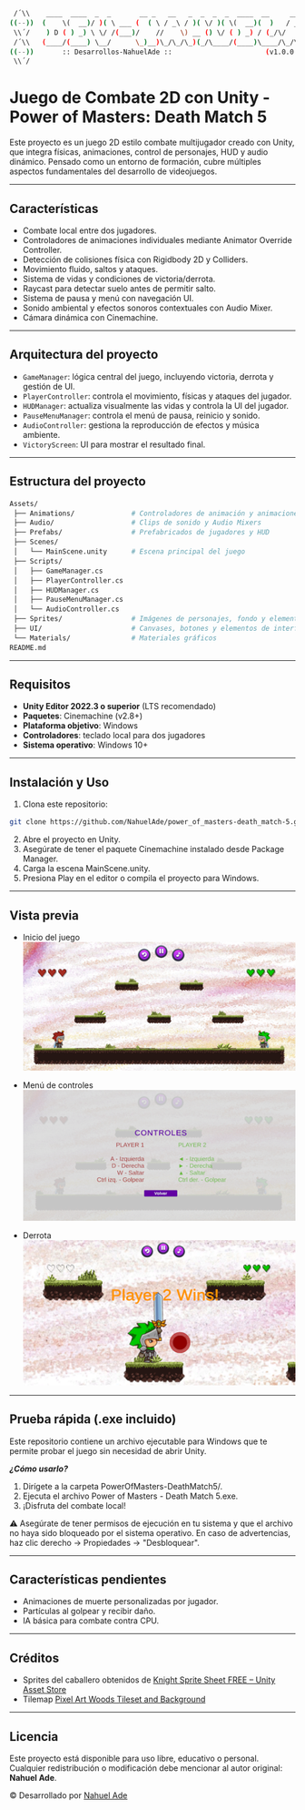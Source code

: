 ```bash
 /´\\	 ____  ____  _  _       __ _   __   _  _  _  _  ____  __     __   ____  ____ 
((--))	(    \(  __)/ )( \ ___ (  ( \ / _\ / )( \/ )( \(  __)(  )   / _\ (    \(  __)
 \\´/	 ) D ( ) _) \ \/ /(___)/    //    \) __ () \/ ( ) _) / (_/\/    \ ) D ( ) _) 
 /´\\	(____/(____) \__/      \_)__)\_/\_/\_)(_/\____/(____)\____/\_/\_/(____/(____)
((--))       :: Desarrollos-NahuelAde ::                       (v1.0.0 RELEASE)
 \\´/
```

# Juego de Combate 2D con Unity - Power of Masters: Death Match 5

Este proyecto es un juego 2D estilo combate multijugador creado con Unity, que integra físicas, animaciones, control de personajes, HUD y audio dinámico. Pensado como un entorno de formación, cubre múltiples aspectos fundamentales del desarrollo de videojuegos.

---

## Características

- Combate local entre dos jugadores.
- Controladores de animaciones individuales mediante Animator Override Controller.
- Detección de colisiones física con Rigidbody 2D y Colliders.
- Movimiento fluido, saltos y ataques.
- Sistema de vidas y condiciones de victoria/derrota.
- Raycast para detectar suelo antes de permitir salto.
- Sistema de pausa y menú con navegación UI.
- Sonido ambiental y efectos sonoros contextuales con Audio Mixer.
- Cámara dinámica con Cinemachine.

---

## Arquitectura del proyecto

- `GameManager`: lógica central del juego, incluyendo victoria, derrota y gestión de UI.
- `PlayerController`: controla el movimiento, físicas y ataques del jugador.
- `HUDManager`: actualiza visualmente las vidas y controla la UI del jugador.
- `PauseMenuManager`: controla el menú de pausa, reinicio y sonido.
- `AudioController`: gestiona la reproducción de efectos y música ambiente.
- `VictoryScreen`: UI para mostrar el resultado final.

---

## Estructura del proyecto

```bash
Assets/
 ├── Animations/              # Controladores de animación y animaciones de personajes
 ├── Audio/                   # Clips de sonido y Audio Mixers
 ├── Prefabs/                 # Prefabricados de jugadores y HUD
 ├── Scenes/
 │   └── MainScene.unity      # Escena principal del juego
 ├── Scripts/
 │   ├── GameManager.cs
 │   ├── PlayerController.cs
 │   ├── HUDManager.cs
 │   ├── PauseMenuManager.cs
 │   └── AudioController.cs
 ├── Sprites/                 # Imágenes de personajes, fondo y elementos visuales
 ├── UI/                      # Canvases, botones y elementos de interfaz
 └── Materials/               # Materiales gráficos
README.md
```

---

## Requisitos

- **Unity Editor 2022.3 o superior** (LTS recomendado)
- **Paquetes**: Cinemachine (v2.8+)
- **Plataforma objetivo**: Windows
- **Controladores**: teclado local para dos jugadores
- **Sistema operativo**: Windows 10+

---

## Instalación y Uso

1. Clona este repositorio:
```bash
git clone https://github.com/NahuelAde/power_of_masters-death_match-5.git
```
2. Abre el proyecto en Unity.
3. Asegúrate de tener el paquete Cinemachine instalado desde Package Manager.
4. Carga la escena MainScene.unity.
5. Presiona Play en el editor o compila el proyecto para Windows.

---

## Vista previa

- Inicio del juego
![Inicio del juego](images/PowerOfMasters-DeathMatch5-0.png)

- Menú de controles
![Menú de controles](images/PowerOfMasters-DeathMatch5-controls.png)

- Derrota
![Derrota](images/PowerOfMasters-DeathMatch5-defeat.png)

---

## Prueba rápida (.exe incluido)

Este repositorio contiene un archivo ejecutable para Windows que te permite probar el juego sin necesidad de abrir Unity.

***¿Cómo usarlo?***

1. Dirígete a la carpeta PowerOfMasters-DeathMatch5/.
2. Ejecuta el archivo Power of Masters - Death Match 5.exe.
3. ¡Disfruta del combate local!

⚠️ Asegúrate de tener permisos de ejecución en tu sistema y que el archivo no haya sido bloqueado por el sistema operativo. En caso de advertencias, haz clic derecho → Propiedades → "Desbloquear".

---

## Características pendientes

- Animaciones de muerte personalizadas por jugador.
- Partículas al golpear y recibir daño.
- IA básica para combate contra CPU.

---

## Créditos

- Sprites del caballero obtenidos de [Knight Sprite Sheet FREE – Unity Asset Store](https://assetstore.unity.com/packages/2d/characters/knight-sprite-sheet-free-93897)
- Tilemap [Pixel Art Woods Tileset and Background](https://assetstore.unity.com/packages/2d/environments/pixel-art-woods-tileset-and-background-280066)

---

## Licencia

Este proyecto está disponible para uso libre, educativo o personal. Cualquier redistribución o modificación debe mencionar al autor original: **Nahuel Ade**.

© Desarrollado por [Nahuel Ade](https://github.com/NahuelAde)

